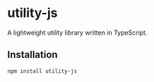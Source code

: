 # utility-js

A lightweight utility library written in TypeScript.

## Installation

```bash
npm install utility-js